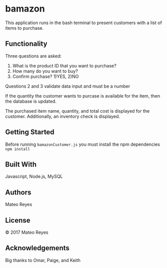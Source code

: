 # bamazon
This application runs in the bash terminal to present customers with a list of items to purchase.

## Functionality
Three questions are asked:
1. What is the product ID that you want to purchase?
2. How many do you want to buy?
3. Confirm purchase? 1)YES, 2)NO

Questions 2 and 3 validate data input and must be a number

If the quantity the customer wants to purcase is available for the item, then the database is updated.

The purchased item name, quantity, and total cost is displayed for the customer. Additionally, an inventory check is displayed.

## Getting Started
Before running `bamazonCustomer.js` you must install the npm dependencies
`npm install`

## Built With
Javascript, Node.js, MySQL

## Authors
Mateo Reyes

## License
&copy; 2017 Mateo Reyes

## Acknowledgements
Big thanks to Omar, Paige, and Keith